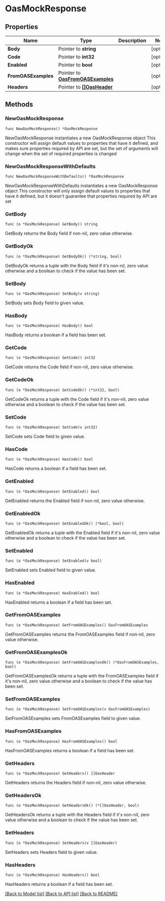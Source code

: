 # OasMockResponse

## Properties

Name | Type | Description | Notes
------------ | ------------- | ------------- | -------------
**Body** | Pointer to **string** |  | [optional] 
**Code** | Pointer to **int32** |  | [optional] 
**Enabled** | Pointer to **bool** |  | [optional] 
**FromOASExamples** | Pointer to [**OasFromOASExamples**](OasFromOASExamples.md) |  | [optional] 
**Headers** | Pointer to [**[]OasHeader**](OasHeader.md) |  | [optional] 

## Methods

### NewOasMockResponse

`func NewOasMockResponse() *OasMockResponse`

NewOasMockResponse instantiates a new OasMockResponse object
This constructor will assign default values to properties that have it defined,
and makes sure properties required by API are set, but the set of arguments
will change when the set of required properties is changed

### NewOasMockResponseWithDefaults

`func NewOasMockResponseWithDefaults() *OasMockResponse`

NewOasMockResponseWithDefaults instantiates a new OasMockResponse object
This constructor will only assign default values to properties that have it defined,
but it doesn't guarantee that properties required by API are set

### GetBody

`func (o *OasMockResponse) GetBody() string`

GetBody returns the Body field if non-nil, zero value otherwise.

### GetBodyOk

`func (o *OasMockResponse) GetBodyOk() (*string, bool)`

GetBodyOk returns a tuple with the Body field if it's non-nil, zero value otherwise
and a boolean to check if the value has been set.

### SetBody

`func (o *OasMockResponse) SetBody(v string)`

SetBody sets Body field to given value.

### HasBody

`func (o *OasMockResponse) HasBody() bool`

HasBody returns a boolean if a field has been set.

### GetCode

`func (o *OasMockResponse) GetCode() int32`

GetCode returns the Code field if non-nil, zero value otherwise.

### GetCodeOk

`func (o *OasMockResponse) GetCodeOk() (*int32, bool)`

GetCodeOk returns a tuple with the Code field if it's non-nil, zero value otherwise
and a boolean to check if the value has been set.

### SetCode

`func (o *OasMockResponse) SetCode(v int32)`

SetCode sets Code field to given value.

### HasCode

`func (o *OasMockResponse) HasCode() bool`

HasCode returns a boolean if a field has been set.

### GetEnabled

`func (o *OasMockResponse) GetEnabled() bool`

GetEnabled returns the Enabled field if non-nil, zero value otherwise.

### GetEnabledOk

`func (o *OasMockResponse) GetEnabledOk() (*bool, bool)`

GetEnabledOk returns a tuple with the Enabled field if it's non-nil, zero value otherwise
and a boolean to check if the value has been set.

### SetEnabled

`func (o *OasMockResponse) SetEnabled(v bool)`

SetEnabled sets Enabled field to given value.

### HasEnabled

`func (o *OasMockResponse) HasEnabled() bool`

HasEnabled returns a boolean if a field has been set.

### GetFromOASExamples

`func (o *OasMockResponse) GetFromOASExamples() OasFromOASExamples`

GetFromOASExamples returns the FromOASExamples field if non-nil, zero value otherwise.

### GetFromOASExamplesOk

`func (o *OasMockResponse) GetFromOASExamplesOk() (*OasFromOASExamples, bool)`

GetFromOASExamplesOk returns a tuple with the FromOASExamples field if it's non-nil, zero value otherwise
and a boolean to check if the value has been set.

### SetFromOASExamples

`func (o *OasMockResponse) SetFromOASExamples(v OasFromOASExamples)`

SetFromOASExamples sets FromOASExamples field to given value.

### HasFromOASExamples

`func (o *OasMockResponse) HasFromOASExamples() bool`

HasFromOASExamples returns a boolean if a field has been set.

### GetHeaders

`func (o *OasMockResponse) GetHeaders() []OasHeader`

GetHeaders returns the Headers field if non-nil, zero value otherwise.

### GetHeadersOk

`func (o *OasMockResponse) GetHeadersOk() (*[]OasHeader, bool)`

GetHeadersOk returns a tuple with the Headers field if it's non-nil, zero value otherwise
and a boolean to check if the value has been set.

### SetHeaders

`func (o *OasMockResponse) SetHeaders(v []OasHeader)`

SetHeaders sets Headers field to given value.

### HasHeaders

`func (o *OasMockResponse) HasHeaders() bool`

HasHeaders returns a boolean if a field has been set.


[[Back to Model list]](../README.md#documentation-for-models) [[Back to API list]](../README.md#documentation-for-api-endpoints) [[Back to README]](../README.md)


